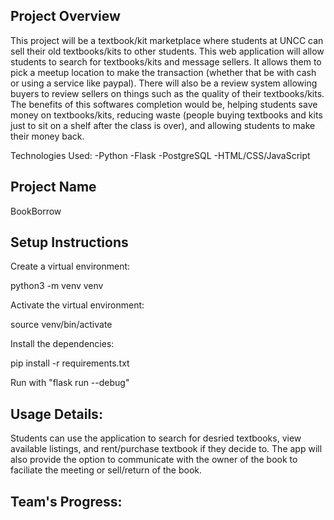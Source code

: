 ## Project Overview
This project will be a textbook/kit marketplace where students at UNCC can sell their old textbooks/kits to other students. This web application will allow students to search for textbooks/kits and message sellers. It allows them to pick a meetup location to make the transaction (whether that be with cash or using a service like paypal). There will also be a review system allowing buyers to review sellers on things such as the quality of their textbooks/kits. The benefits of this softwares completion would be, helping students save money on textbooks/kits, reducing waste (people buying textbooks and kits just to sit on a shelf after the class is over), and allowing students to make their money back.

Technologies Used:
-Python
-Flask
-PostgreSQL
-HTML/CSS/JavaScript

## Project Name
BookBorrow

## Setup Instructions

Create a virtual environment:

python3 -m venv venv

Activate the virtual environment:

source venv/bin/activate

Install the dependencies:

pip install -r requirements.txt

Run with "flask run --debug"

## Usage Details:
Students can use the application to search for desried textbooks, view available listings, and rent/purchase textbook if they decide to. The app will also provide the option to communicate with the owner of the book to faciliate the meeting or sell/return of the book.

## Team's Progress:
